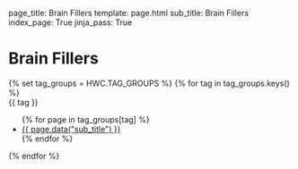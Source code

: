 page_title: Brain Fillers 
template: page.html
sub_title: Brain Fillers
index_page: True
jinja_pass: True


# Brain Fillers

<div class="tag-group-collection">
    {% set tag_groups = HWC.TAG_GROUPS %}
    {% for tag in tag_groups.keys() %}
        <div class="tag-group {{ tag }}">
            <div class="tag-group-inner">
                <div class="tag-title {{ tag }}">{{ tag }}</div>
                <ul>
                    {% for page in tag_groups[tag] %}
                        <li><a href="{{ page.target_url }}">{{ page.data("sub_title") }}</a></li>
                    {% endfor %}
                </ul>
            </div>
        </div>
    {% endfor %}
</div>